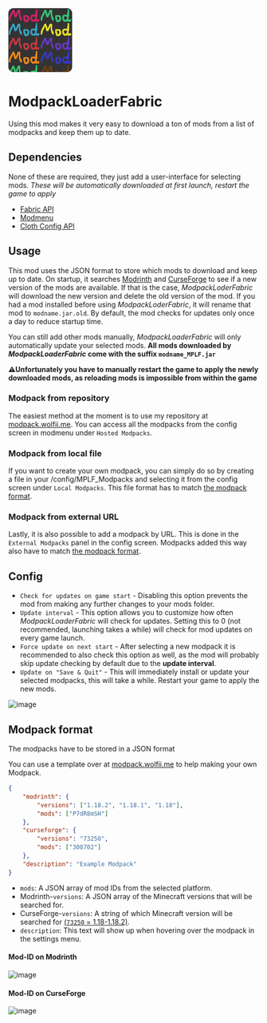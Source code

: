 <img src="src/main/resources/assets/modpackloaderfabric/icon.png" width="128">

# ModpackLoaderFabric
Using this mod makes it very easy to download a ton of mods from a list of modpacks and keep them up to date.

## Dependencies
None of these are required, they just add a user-interface for selecting mods.
*These will be automatically downloaded at first launch, restart the game to apply*
- [Fabric API](https://modrinth.com/mod/fabric-api)
- [Modmenu](https://modrinth.com/mod/modmenu)
- [Cloth Config API](https://www.curseforge.com/minecraft/mc-mods/cloth-config)

## Usage
This mod uses the JSON format to store which mods to download and keep up to date. On startup, it searches [Modrinth](https://modrinth.com/mods) and [CurseForge](https://www.curseforge.com/minecraft/mc-mods) to see if a new version of the mods are available. If that is the case, *ModpackLoderFabric* will download the new version and delete the old version of the mod. If you had a mod installed before using *ModpackLoderFabric*, it will rename that mod to  `modname.jar.old`.
By default, the mod checks for updates only once a day to reduce startup time.

You can still add other mods manually, *ModpackLoaderFabric* will only automatically update your selected mods. **All mods downloaded by _ModpackLoaderFabric_ come with the suffix `modname_MPLF.jar`**

**⚠Unfortunately you have to manually restart the game to apply the newly downloaded mods, as reloading mods is impossible from within the game**

### Modpack from repository
The easiest method at the moment is to use my repository at [modpack.wolfii.me](https://modpack.wolfii.me/create.php). You can access all the modpacks from the config screen in modmenu under `Hosted Modpacks`.

### Modpack from local file
If you want to create your own modpack, you can simply do so by creating a file in your /config/MPLF_Modpacks and selecting it from the config screen under `Local Modpacks`. This file format has to match [the modpack format](#modpack-format).

### Modpack from external URL
Lastly, it is also possible to add a modpack by URL. This is done in the `External Modpacks` panel in the config screen. Modpacks added this way also have to match [the modpack format](#modpack-format).

## Config
- `Check for updates on game start` - Disabling this option prevents the mod from making any further changes to your mods folder.
- `Update interval` - This option allows you to customize how often *ModpackLoaderFabric* will check for updates. Setting this to 0 (not recommended, launching takes a while) will check for mod updates on every game launch.
- `Force update on next start` - After selecting a new modpack it is recommended to also check this option as well, as the mod will probably skip update checking by default due to the **update interval**.
- `Update on "Save & Quit"` - This will immediately install or update your selected modpacks, this will take a while. Restart your game to apply the new mods.

![image](https://i.imgur.com/okHkbvi.png)

## Modpack format
The modpacks have to be stored in a JSON format

You can use a template over at [modpack.wolfii.me](https://modpack.wolfii.me/create.php) to help making your own Modpack.

```json
{
    "modrinth": {
        "versions": ["1.18.2", "1.18.1", "1.18"],
        "mods": ["P7dR8mSH"]
    },
    "curseforge": {
        "versions": "73250",
        "mods": ["308702"]
    },
    "description": "Example Modpack"
}
```
* `mods`: A JSON array of mod IDs from the selected platform.
* Modrinth-`versions`: A JSON array of the Minecraft versions that will be searched for.
* CurseForge-`versions`: A string of which Minecraft version will be searched for [(`73250` = 1.18-1.18.2)](https://github.com/JustAlittleWolf/modpackLoaderFabric/blob/main/curseForgeVersions.json).
* `description`: This text will show up when hovering over the modpack in the settings menu.

#### Mod-ID on Modrinth
![image](https://user-images.githubusercontent.com/54244277/167493765-02f2135c-e071-42bd-bfb6-de73a3337ecd.png)

#### Mod-ID on CurseForge
![image](https://user-images.githubusercontent.com/54244277/167493845-2bfd601f-3e28-4ee5-85a0-0ca827c97108.png)
